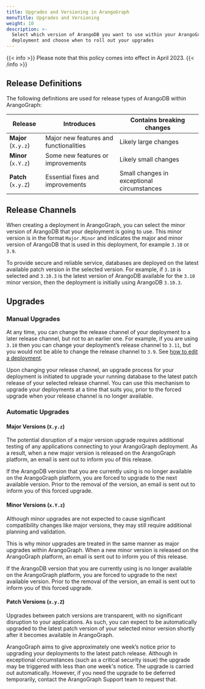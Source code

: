 ```yaml
---
title: Upgrades and Versioning in ArangoGraph
menuTitle: Upgrades and Versioning
weight: 10
description: >-
  Select which version of ArangoDB you want to use within your ArangoGraph
  deployment and choose when to roll out your upgrades
---
```

{{< info >}}
Please note that this policy comes into effect in April 2023.
{{< /info >}}

## Release Definitions

The following definitions are used for release types of ArangoDB within ArangoGraph:

| Release  | Introduces  | Contains breaking changes  |
|----------|-------------|----------------------------|
| **Major** (`X.y.z`) | Major new features and functionalities | Likely large changes |
| **Minor** (`x.Y.z`) | Some new features or improvements | Likely small changes |
| **Patch** (`x.y.Z`) | Essential fixes and improvements | Small changes in exceptional circumstances |

## Release Channels

When creating a deployment in ArangoGraph, you can select the minor version
of ArangoDB that your deployment is going to use. This minor version is in the
format `Major.Minor` and indicates the major and minor version of ArangoDB that
is used in this deployment, for example `3.10` or `3.9`.

To provide secure and reliable service, databases are deployed on the latest
available patch version in the selected version. For example, if `3.10` is
selected and `3.10.3` is the latest version of ArangoDB available for the `3.10`
minor version, then the deployment is initially using ArangoDB `3.10.3`.

## Upgrades

### Manual Upgrades

At any time, you can change the release channel of your deployment to a later
release channel, but not to an earlier one. For example, if you are using `3.10`
then you can change your deployment’s release channel to `3.11`, but you would
not be able to change the release channel to `3.9`.
See [how to edit a deployment](_index.md#how-to-edit-a-deployment).

Upon changing your release channel, an upgrade process for your deployment is
initiated to upgrade your running database to the latest patch release of your
selected release channel. You can use this mechanism to upgrade your deployments
at a time that suits you, prior to the forced upgrade when your release channel
is no longer available.

### Automatic Upgrades

#### Major Versions (`X.y.z`)

The potential disruption of a major version upgrade requires additional testing
of any applications connecting to your ArangoGraph deployment. As a result, when
a new major version is released on the ArangoGraph platform, an email is sent out
to inform you of this release.

If the ArangoDB version that you are currently using is no longer available on the
ArangoGraph platform, you are forced to upgrade to the next available version.
Prior to the removal of the version, an email is sent out to inform you of this
forced upgrade.

#### Minor Versions (`x.Y.z`)

Although minor upgrades are not expected to cause significant compatibility
changes like major versions, they may still require additional planning and
validation.

This is why minor upgrades are treated in the same manner as major upgrades
within ArangoGraph. When a new minor version is released on the ArangoGraph
platform, an email is sent out to inform you of this release.

If the ArangoDB version that you are currently using is no longer available on the
ArangoGraph platform, you are forced to upgrade to the next available version.
Prior to the removal of the version, an email is sent out to inform you of this
forced upgrade.

#### Patch Versions (`x.y.Z`)

Upgrades between patch versions are transparent, with no significant disruption
to your applications. As such, you can expect to be automatically upgraded to
the latest patch version of your selected minor version shortly after it becomes
available in ArangoGraph.

ArangoGraph aims to give approximately one week’s notice prior to upgrading your
deployments to the latest patch release. Although in exceptional circumstances
(such as a critical security issue) the upgrade may be triggered with less than
one week's notice.
The upgrade is carried out automatically. However, if you need the upgrade to be
deferred temporarily, contact the ArangoGraph Support team to request that.
